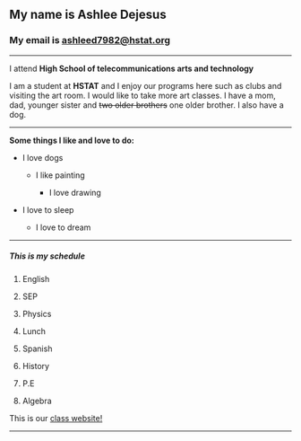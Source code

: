 ## My name is Ashlee Dejesus

### My email is ashleed7982@hstat.org
---------------------------------------------------------

I attend **High School of telecommunications arts and technology**

I am a student at **HSTAT** and I enjoy our programs here
such as clubs and visiting the art room. I would like
to take more art classes. I have a mom, dad, younger
sister and ~~two older brothers~~ one older brother.
I also have a dog.

---------------------------------------------------------
__Some things I like and love to do:__

* I love dogs

    * I like painting

        * I love drawing

* I love to sleep

    * I love to dream

--------------------------------------------------------

##### **_This is my schedule_**

1. English

1. SEP

1. Physics

1. Lunch

1. Spanish

1. History

1. P.E

1. Algebra

This is our [class website!](https://sites.google.com/hstat.org/y1920sep11)

--------------------------------------------------------

